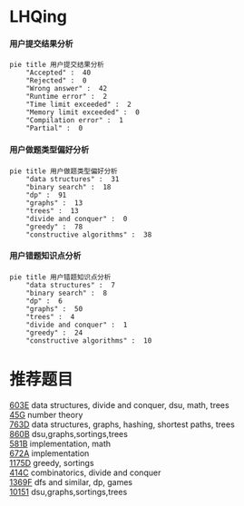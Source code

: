 # LHQing

<!-- tabs:start -->



#### **用户提交结果分析**

```mermaid
pie title 用户提交结果分析
    "Accepted" :  40
    "Rejected" :  0
    "Wrong answer" :  42
    "Runtime error" :  2
    "Time limit exceeded" :  2
    "Memory limit exceeded" :  0
    "Compilation error" :  1
    "Partial" :  0
```

#### **用户做题类型偏好分析**

```mermaid
pie title 用户做题类型偏好分析
    "data structures" :  31
    "binary search" :  18
    "dp" :  91
    "graphs" :  13
    "trees" :  13
    "divide and conquer" :  0
    "greedy" :  78
    "constructive algorithms" :  38
```
#### **用户错题知识点分析**

```mermaid
pie title 用户错题知识点分析
    "data structures" :  7
    "binary search" :  8
    "dp" :  6
    "graphs" :  50
    "trees" :  4
    "divide and conquer" :  1
    "greedy" :  24
    "constructive algorithms" :  10
```



<!-- tabs:end -->
# 推荐题目
[603E](https://codeforces.com/contest/603/problem/E)		data structures,
                        divide and conquer,
                        dsu,
                        math,
                        trees		  
[45G](https://codeforces.com/contest/45/problem/G)		number theory		  
[763D](https://codeforces.com/contest/763/problem/D)		data structures,
                        graphs,
                        hashing,
                        shortest paths,
                        trees		  
[860B](https://codeforces.com/contest/860/problem/B)		dsu,graphs,sortings,trees		  
[581B](https://codeforces.com/contest/581/problem/B)		implementation,
                        math		  
[672A](https://codeforces.com/contest/672/problem/A)		implementation		  
[1175D](https://codeforces.com/contest/1175/problem/D)		greedy,
                        sortings		  
[414C](https://codeforces.com/contest/414/problem/C)		combinatorics,
                        divide and conquer		  
[1369F](https://codeforces.com/contest/1369/problem/F)		dfs and similar,
                        dp,
                        games		  
[10151](https://codeforces.com/contest/1015/problem/1)		dsu,graphs,sortings,trees		  

